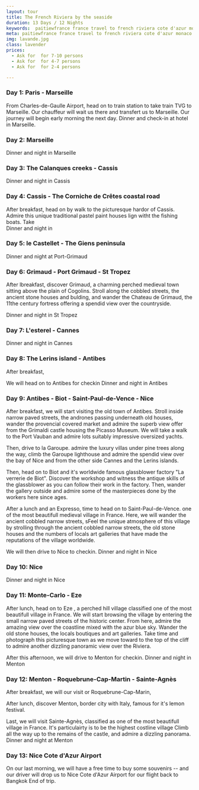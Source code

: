 ```yaml
---
layout: tour
title: The French Riviera by the seaside
duration: 13 Days / 12 Nights
keywords:  paitiewfrance france travel to french riviera cote d'azur monaco marseille antibes nice menton cannes eze roquebrune cap martin cassis calanques castellet  
meta: paitiewfrance france travel to french riviera cote d'azur monaco marseille antibes nice menton cannes eze roquebrune cap martin cassis calanques castellet  
img: lavande.jpg
class: lavender
prices: 
  - Ask for  for 7-10 persons
  - Ask for  for 4-7 persons
  - Ask for  for 2-4 persons

---
```


### Day 1: Paris - Marseille
From Charles-de-Gaulle Airport, head on to train station to take train TVG to Marseille.
Our chauffeur will wait us there and transfert us to Marseille. Our journey will begin early morning the next day. 
Dinner and check-in at hotel in Marseille.

### Day 2: Marseille

Dinner and night in Marseille

### Day 3: The Calanques creeks - Cassis

Dinner and night in Cassis

### Day 4:  Cassis - The Corniche de Crêtes coastal road
After breakfast, head on by walk to the picturesque hardor of Cassis. Admire this unique traditional pastel paint houses lign witht the fishing boats.
Take  
Dinner and night in 

### Day 5: le Castellet - The Giens peninsula

Dinner and night at Port-Grimaud

### Day 6: Grimaud - Port Grimaud - St Tropez
After lbreakfast, discover Grimaud,  a charming perched medieval town sitting above the plain of Cogolins.  Stroll along the cobbled streets,  the ancient stone houses and bulding, and wander the Chateau de Grimaud, the 11the century fortress offering a spendid view over the countryside. 

Dinner and night in St Tropez

### Day 7: L'esterel - Cannes 

Dinner and night in Cannes

### Day 8: The Lerins island - Antibes
After breakfast, 

We will head on to Antibes for checkin
Dinner and night in Antibes

### Day 9: Antibes - Biot - Saint-Paul-de-Vence - Nice

After breakfast, we will start visiting the old town of Antibes. Stroll inside narrow paved streets, the andrones passing underneath old houses, wander the provencial covered market and admire the superb view offer from the Grimaldi castle housing the Picasso Museum. We will take a walk to the Port Vauban and admire lots suitably impressive oversized yachts.

Then,  drive to la Garoupe. admire the luxury villas under pine trees along the way, climb the Garoupe lighthouse  and admire the spendid view over the bay of Nice and from the other side Cannes and the Lerins islands.

Then, head on to Biot and it's  worldwide famous glassblower factory "La verrerie de Biot". Discover the workshop and witness the antique skills of the glassblower as you can follow their work in the factory. Then, wander the gallery outside and admire some of the masterpieces done by the workers here since ages.

After a lunch and an Expresso, time to head on to Saint-Paul-de-Vence. one of the most beautifull  medieval village in France. Here, we will wander the ancient cobbled narrow streets, sFeel the unique atmosphere of this village by strolling through the ancient cobbled narrow streets, the old stone houses  and the numbers of locals art galleries that have made the reputations of the village worldwide.

We will then drive to Nice to checkin.  Dinner and night in Nice

### Day 10: Nice 

Dinner and night in Nice

### Day 11: Monte-Carlo - Eze

After lunch,  head on to Eze , a perched hill village classified one of the most beautifull village in France.  We will start browsing the village by entering the small narrow paved streets of the historic center. From here, admire the amazing view over the coastline mixed with the azur blue sky. Wander the old stone houses,  the locals boutiques and art galleries.  Take time and photograph this picturesque town as we move toward to the top of the cliff to admire another dizzling panoramic view over the Riviera. 

After this afternoon, we will drive to Menton for checkin.
Dinner and night in Menton

### Day 12: Menton - Roquebrune-Cap-Martin - Sainte-Agnès

After breakfast, we will our visit or Roquebrune-Cap-Marin, 

After lunch, discover Menton, border city with Italy, famous for it's lemon festival. 

Last, we will visit Sainte-Agnès, classified as one of the most beautifull village in France. It's particulairty is to be the highest costline village
Climb all the way up to the remains of the castle, and admire a dizzling panorama.
Dinner and night at Menton

### Day 13: Nice Cote d'Azur Airport

On our last morning, we will have a free time to buy some souvenirs -- and our driver will drop us to Nice Cote d'Azur Airport for our flight back to Bangkok
End of trip.


